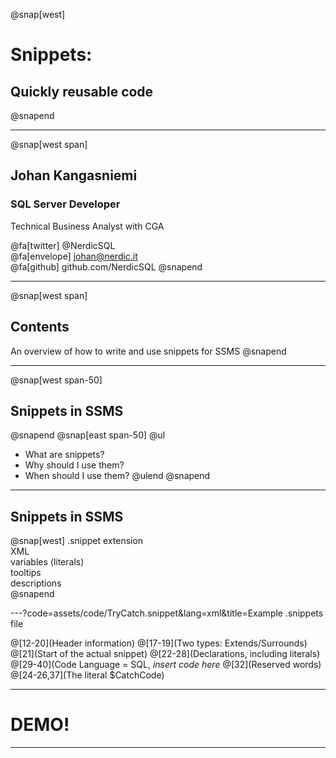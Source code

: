 @snap[west]
# Snippets: 
## Quickly reusable code
@snapend

---
@snap[west span]
## Johan Kangasniemi

### SQL Server Developer 
Technical Business Analyst with CGA

@fa[twitter] @NerdicSQL <br>
@fa[envelope] johan@nerdic.it <br>
@fa[github] github.com/NerdicSQL
@snapend

---
@snap[west span]
## Contents

An overview of how to write and use snippets for SSMS
@snapend

---
@snap[west span-50]
## Snippets in SSMS
@snapend
@snap[east span-50]
@ul
- What are snippets?
- Why should I use them?
- When should I use them?
@ulend
@snapend

---

## Snippets in SSMS
@snap[west]
.snippet extension <br>
XML <br>
variables (literals) <br>
tooltips <br>
descriptions <br>
@snapend

---?code=assets/code/TryCatch.snippet&lang=xml&title=Example .snippets file

@[12-20](Header information)
@[17-19](Two types: Extends/Surrounds)
@[21](Start of the actual snippet)
@[22-28](Declarations, including literals)
@[29-40](Code Language = SQL, *insert code here*
@[32](Reserved words)
@[24-26,37](The literal $CatchCode)

---

# DEMO!

---

